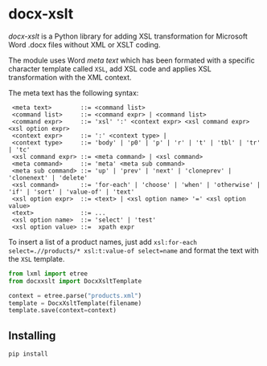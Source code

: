 # docx-xslt

*docx-xslt* is a Python library for adding XSL transformation for Microsoft Word .docx files without XML or XSLT
coding.

The module uses Word *meta text* which has been formated with a specific character template called `XSL`, add XSL
code and applies XSL transformation with the XML context.

The meta text has the following syntax:

```
 <meta text>        ::= <command list>
 <command list>     ::= <command expr> | <command list>
 <command expr>     ::= 'xsl' ':' <context expr> <xsl command expr> <xsl option expr>
 <context expr>     ::= ':' <context type> | 
 <context type>     ::= 'body' | 'p0' | 'p' | 'r' | 't' | 'tbl' | 'tr' | 'tc'
 <xsl command expr> ::= <meta command> | <xsl command>
 <meta command>     ::= 'meta' <meta sub command>
 <meta sub command> ::= 'up' | 'prev' | 'next' | 'cloneprev' | 'clonenext' | 'delete'
 <xsl command>      ::= 'for-each' | 'choose' | 'when' | 'otherwise' | 'if' | 'sort' | 'value-of' | 'text'
 <xsl option expr>  ::= <text> | <xsl option name> '=' <xsl option value>
 <text>             ::= ...
 <xsl option name>  ::= 'select' | 'test'
 <xsl option value> ::=  xpath expr
```

To insert a list of a product names, just add `xsl:for-each select=.//products/* xsl:t:value-of select=name` and format the text with the `XSL` template.

```python
from lxml import etree
from docxxslt import DocxXsltTemplate

context = etree.parse("products.xml")
template = DocxXsltTemplate(filename)
template.save(context=context)
```

## Installing

```bash
pip install
```



